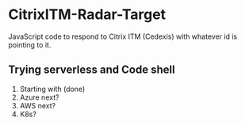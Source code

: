 # CitrixITM-Radar-Target
JavaScript code to respond to Citrix ITM (Cedexis) with whatever id is pointing to it.

## Trying serverless and Code shell

1. Starting with  (done)
2. Azure next?
3. AWS next?
4. K8s?
